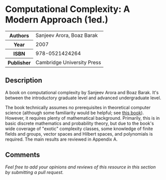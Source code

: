 # Computational Complexity: A Modern Approach (1ed.)

<table>
  <tr>
    <th>Authors</th>
    <td>Sanjeev Arora, Boaz Barak</td>
  </tr>
  <tr>
    <th>Year</th>
    <td>2007</td>
  </tr>
  <tr>
    <th>ISBN</th>
    <td>978-0521424264</td>
  </tr>
  <tr>
    <th>Publisher</th>
    <td>Cambridge University Press</td>
  </tr>
</table>

## Description

A book on computational complexity by Sanjeev Arora and Boaz Barak. It's between the introductory graduate level and advanced undergraduate level.

The book technically assumes no prerequisites in theoretical computer science (although some familiarity would be helpful; see [this book](Sipser.md)). However, it requires plenty of mathematical background. Primarily, this is in basic discrete mathematics and probability theory, but due to the book's wide coverage of "exotic" complexity classes, some knowledge of finite fields and groups, vector spaces and Hilbert spaces, and polynomials is required. The main results are reviewed in Appendix A.

## Comments

*Feel free to add your opinions and reviews of this resource in this section by submitting a pull request.*
